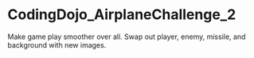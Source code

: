 # CodingDojo_AirplaneChallenge_2
Make game play smoother over all. Swap out player, enemy, missile, and background with new images.
